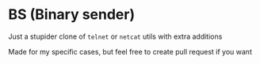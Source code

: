 # BS (Binary sender)

Just a stupider clone of `telnet` or `netcat` utils with extra additions

Made for my specific cases, but feel free to create pull request if you want
